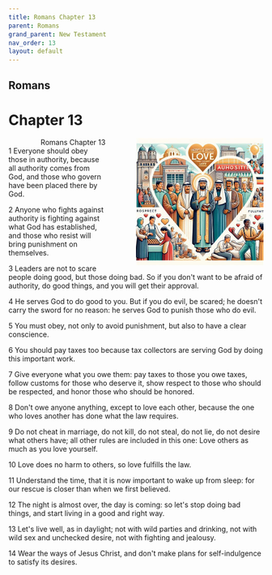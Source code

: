 ```yaml
---
title: Romans Chapter 13
parent: Romans
grand_parent: New Testament
nav_order: 13
layout: default
---
```


## Romans

# Chapter 13

<div style="clear: both; text-align: right;">
    <img src="/assets/Image/Romans/500/13.jpg" alt="Romans Chapter 13" class="chapter-image" style="max-width: 50%; height: auto; float: right; margin: 0 0 10px 10px; padding-left: 10%;">
    <figcaption style="font-size: 14px;">Romans Chapter 13</figcaption>
</div>
1 Everyone should obey those in authority, because all authority comes from God, and those who govern have been placed there by God.

2 Anyone who fights against authority is fighting against what God has established, and those who resist will bring punishment on themselves.

3 Leaders are not to scare people doing good, but those doing bad. So if you don't want to be afraid of authority, do good things, and you will get their approval.

4 He serves God to do good to you. But if you do evil, be scared; he doesn't carry the sword for no reason: he serves God to punish those who do evil.

5 You must obey, not only to avoid punishment, but also to have a clear conscience.

6 You should pay taxes too because tax collectors are serving God by doing this important work.

7 Give everyone what you owe them: pay taxes to those you owe taxes, follow customs for those who deserve it, show respect to those who should be respected, and honor those who should be honored.

8 Don't owe anyone anything, except to love each other, because the one who loves another has done what the law requires.

9 Do not cheat in marriage, do not kill, do not steal, do not lie, do not desire what others have; all other rules are included in this one: Love others as much as you love yourself.

10 Love does no harm to others, so love fulfills the law.

11 Understand the time, that it is now important to wake up from sleep: for our rescue is closer than when we first believed.

12 The night is almost over, the day is coming: so let's stop doing bad things, and start living in a good and right way.

13 Let's live well, as in daylight; not with wild parties and drinking, not with wild sex and unchecked desire, not with fighting and jealousy.

14 Wear the ways of Jesus Christ, and don't make plans for self-indulgence to satisfy its desires.


